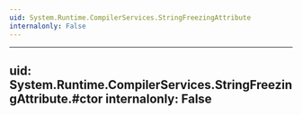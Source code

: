 ```yaml
---
uid: System.Runtime.CompilerServices.StringFreezingAttribute
internalonly: False
---
```


---
uid: System.Runtime.CompilerServices.StringFreezingAttribute.#ctor
internalonly: False
---

